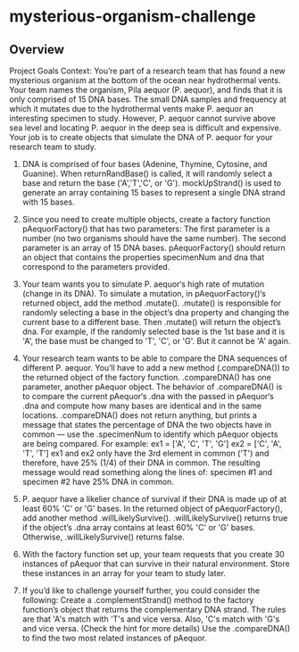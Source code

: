 # mysterious-organism-challenge

## Overview

Project Goals
Context: You’re part of a research team that has found a new mysterious organism at the bottom of the ocean near hydrothermal vents. Your team names the organism, Pila aequor (P. aequor), and finds that it is only comprised of 15 DNA bases. The small DNA samples and frequency at which it mutates due to the hydrothermal vents make P. aequor an interesting specimen to study. However, P. aequor cannot survive above sea level and locating P. aequor in the deep sea is difficult and expensive. Your job is to create objects that simulate the DNA of P. aequor for your research team to study.


1. DNA is comprised of four bases (Adenine, Thymine, Cytosine, and Guanine). When returnRandBase() is called, it will randomly select a base and return the base ('A','T','C', or 'G'). mockUpStrand() is used to generate an array containing 15 bases to represent a single DNA strand with 15 bases.

2. Since you need to create multiple objects, create a factory function pAequorFactory() that has two parameters:
The first parameter is a number (no two organisms should have the same number).
The second parameter is an array of 15 DNA bases.
pAequorFactory() should return an object that contains the properties specimenNum and dna that correspond to the parameters provided.

3. Your team wants you to simulate P. aequor‘s high rate of mutation (change in its DNA).
To simulate a mutation, in pAequorFactory()‘s returned object, add the method .mutate().
.mutate() is responsible for randomly selecting a base in the object’s dna property and changing the current base to a different base. Then .mutate() will return the object’s dna.
For example, if the randomly selected base is the 1st base and it is 'A', the base must be changed to 'T', 'C', or 'G'. But it cannot be 'A' again.

4. Your research team wants to be able to compare the DNA sequences of different P. aequor. You’ll have to add a new method (.compareDNA()) to the returned object of the factory function.
.compareDNA() has one parameter, another pAequor object.
The behavior of .compareDNA() is to compare the current pAequor‘s .dna with the passed in pAequor‘s .dna and compute how many bases are identical and in the same locations. .compareDNA() does not return anything, but prints a message that states the percentage of DNA the two objects have in common — use the .specimenNum to identify which pAequor objects are being compared.
For example:
ex1 = ['A', 'C', 'T', 'G']
ex2 = ['C', 'A', 'T', 'T']
ex1 and ex2 only have the 3rd element in common ('T') and therefore, have 25% (1/4) of their DNA in common. The resulting message would read something along the lines of: specimen #1 and specimen #2 have 25% DNA in common.

5. P. aequor have a likelier chance of survival if their DNA is made up of at least 60% 'C' or 'G' bases.
In the returned object of pAequorFactory(), add another method .willLikelySurvive().
.willLikelySurvive() returns true if the object’s .dna array contains at least 60% 'C' or 'G' bases. Otherwise, .willLikelySurvive() returns false.

6. With the factory function set up, your team requests that you create 30 instances of pAequor that can survive in their natural environment. Store these instances in an array for your team to study later.

7. If you’d like to challenge yourself further, you could consider the following:
Create a .complementStrand() method to the factory function’s object that returns the complementary DNA strand. The rules are that 'A's match with 'T's and vice versa. Also, 'C's match with 'G's and vice versa. (Check the hint for more details)
Use the .compareDNA() to find the two most related instances of pAequor.
